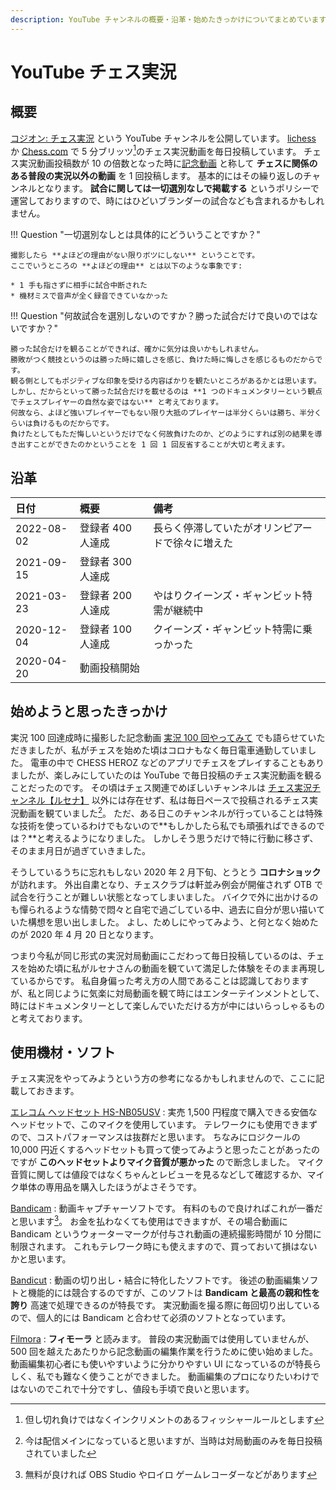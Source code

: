 ```yaml
---
description: YouTube チャンネルの概要・沿革・始めたきっかけについてまとめています。 
---
```


# YouTube チェス実況

## 概要

[コジオン: チェス実況](https://www.youtube.com/channel/UCVqCcOKMgrti7Y5v20GX0oA) という YouTube チャンネルを公開しています。
[lichess](https://lichess.org) か [Chess.com](https://chess.com) で 5 分ブリッツ[^1]のチェス実況動画を毎日投稿しています。
チェス実況動画投稿数が 10 の倍数となった時に[記念動画](https://www.youtube.com/playlist?list=PLuTCR8HE9G1ID0z51Hw8I7fgGZZcF5eiH)
と称して **チェスに関係のある普段の実況以外の動画** を 1 回投稿します。
基本的にはその繰り返しのチャンネルとなります。
**試合に関しては一切選別なしで掲載する** というポリシーで運営しておりますので、時にはひどいブランダーの試合なども含まれるかもしれません。

!!! Question "一切選別なしとは具体的にどういうことですか？"

    撮影したら **よほどの理由がない限りボツにしない** ということです。
    ここでいうところの **よほどの理由** とは以下のような事象です:

    * 1 手も指さずに相手に試合中断された
    * 機材ミスで音声が全く録音できていなかった

!!! Question "何故試合を選別しないのですか？勝った試合だけで良いのではないですか？"

    勝った試合だけを観ることができれば、確かに気分は良いかもしれません。
    勝敗がつく競技というのは勝った時に嬉しさを感じ、負けた時に悔しさを感じるものだからです。
    観る側としてもポジティブな印象を受ける内容ばかりを観たいところがあるかとは思います。
    しかし、だからといって勝った試合だけを載せるのは **1 つのドキュメンタリーという観点でチェスプレイヤーの自然な姿ではない** と考えております。
    何故なら、よほど強いプレイヤーでもない限り大抵のプレイヤーは半分くらいは勝ち、半分くらいは負けるものだからです。
    負けたとしてもただ悔しいというだけでなく何故負けたのか、どのようにすれば別の結果を導き出すことができたのかということを 1 回 1 回反省することが大切と考えます。

## 沿革

|日付|概要|備考|
|:--|:--|:--|
|2022-08-02|登録者 400 人達成|長らく停滞していたがオリンピアードで徐々に増えた|
|2021-09-15|登録者 300 人達成||
|2021-03-23|登録者 200 人達成|やはりクイーンズ・ギャンビット特需が継続中|
|2020-12-04|登録者 100 人達成|クイーンズ・ギャンビット特需に乗っかった|
|2020-04-20|動画投稿開始||

## 始めようと思ったきっかけ

実況 100 回達成時に撮影した記念動画 [実況 100 回やってみて](https://youtu.be/PiZAdgw522U)
でも語らせていただきましたが、私がチェスを始めた頃はコロナもなく毎日電車通勤していました。
電車の中で CHESS HEROZ などのアプリでチェスをプレイすることもありましたが、楽しみにしていたのは YouTube で毎日投稿のチェス実況動画を観ることだったのです。
その頃はチェス関連でめぼしいチャンネルは [チェス実況チャンネル【ルセナ】](https://www.youtube.com/channel/UCn77Wv5WA9Knh9apM7m9GTw)
以外には存在せず、私は毎日ペースで投稿されるチェス実況動画を観ていました[^2]。
ただ、ある日このチャンネルが行っていることは特殊な技術を使っているわけでもないので**もしかしたら私でも頑張ればできるのでは？**と考えるようになりました。
しかしそう思うだけで特に行動に移さず、そのまま月日が過ぎていきました。

そうしているうちに忘れもしない 2020 年 2 月下旬、とうとう **コロナショック** が訪れます。
外出自粛となり、チェスクラブは軒並み例会が開催されず OTB で試合を行うことが難しい状態となってしまいました。
バイクで外に出かけるのも憚られるような情勢で悶々と自宅で過ごしている中、過去に自分が思い描いていた構想を思い出しました。
よし、ためしにやってみよう、と何となく始めたのが 2020 年 4 月 20 日となります。

つまり今私が同じ形式の実況対局動画にこだわって毎日投稿しているのは、チェスを始めた頃に私がルセナさんの動画を観ていて満足した体験をそのまま再現しているからです。
私自身偏った考え方の人間であることは認識しておりますが、私と同じように気楽に対局動画を観て時にはエンターテインメントとして、時にはドキュメンタリーとして楽しんでいただける方が中にはいらっしゃるものと考えております。

## 使用機材・ソフト

チェス実況をやってみようという方の参考になるかもしれませんので、ここに記載しておきます。

[エレコム ヘッドセット HS-NB05USV](https://www.amazon.co.jp/gp/product/B00M8VCL2Y/ref=ppx_yo_dt_b_asin_title_o02_s00?ie=UTF8&th=1)
:   実売 1,500 円程度で購入できる安価なヘッドセットで、このマイクを使用しています。
テレワークにも使用できまずので、コストパフォーマンスは抜群だと思います。
ちなみにロジクールの 10,000 円近くするヘッドセットも買って使ってみようと思ったことがあったのですが
**このヘッドセットよりマイク音質が悪かった** ので断念しました。
マイク音質に関しては値段ではなくちゃんとレビューを見るなどして確認するか、マイク単体の専用品を購入したほうがよさそうです。

[Bandicam](https://www.bandicam.jp/)
:   動画キャプチャーソフトです。
有料のもので良ければこれが一番だと思います[^3]。
お金を払わなくても使用はできますが、その場合動画に Bandicam というウォーターマークが付与され動画の連続撮影時間が 10 分間に制限されます。
これもテレワーク時にも使えますので、買っておいて損はないかと思います。

[Bandicut](https://www.bandicam.jp/bandicut-video-cutter/)
:   動画の切り出し・結合に特化したソフトです。
後述の動画編集ソフトと機能的には競合するのですが、このソフトは **Bandicam と最高の親和性を誇り** 高速で処理できるのが特長です。
実況動画を撮る際に毎回切り出しているので、個人的には Bandicam と合わせて必須のソフトとなっています。

[Filmora](https://filmora.wondershare.jp/)
:   **フィモーラ** と読みます。
普段の実況動画では使用していませんが、500 回を越えたあたりから記念動画の編集作業を行うために使い始めました。
動画編集初心者にも使いやすいように分かりやすい UI になっているのが特長らしく、私でも難なく使うことができました。
動画編集のプロになりたいわけではないのでこれで十分ですし、値段も手頃で良いと思います。

[^1]: 但し切れ負けではなくインクリメントのあるフィッシャールールとします
[^2]: 今は配信メインになっていると思いますが、当時は対局動画のみを毎日投稿されていました
[^3]: 無料が良ければ OBS Studio やロイロ ゲームレコーダーなどがあります